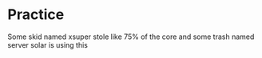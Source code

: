 # Practice
Some skid named xsuper stole like 75% of the core and some trash named server solar is using this

